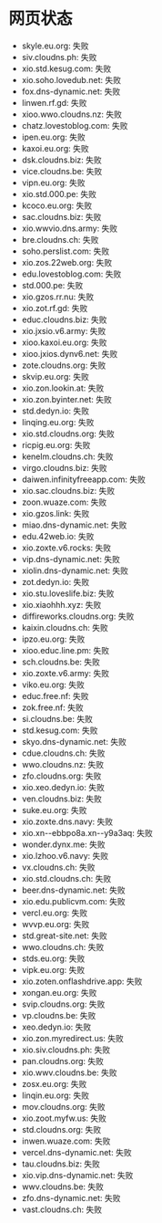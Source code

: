 # 网页状态
- skyle.eu.org: 失败
- siv.cloudns.ph: 失败
- xio.std.kesug.com: 失败
- xio.soho.lovedub.net: 失败
- fox.dns-dynamic.net: 失败
- linwen.rf.gd: 失败
- xioo.wwo.cloudns.nz: 失败
- chatz.lovestoblog.com: 失败
- ipen.eu.org: 失败
- kaxoi.eu.org: 失败
- dsk.cloudns.biz: 失败
- vice.cloudns.be: 失败
- vipn.eu.org: 失败
- xio.std.000.pe: 失败
- kcoco.eu.org: 失败
- sac.cloudns.biz: 失败
- xio.wwvio.dns.army: 失败
- bre.cloudns.ch: 失败
- soho.perslist.com: 失败
- xio.zos.22web.org: 失败
- edu.lovestoblog.com: 失败
- std.000.pe: 失败
- xio.gzos.rr.nu: 失败
- xio.zot.rf.gd: 失败
- educ.cloudns.biz: 失败
- xio.jxsio.v6.army: 失败
- xioo.kaxoi.eu.org: 失败
- xioo.jxios.dynv6.net: 失败
- zote.cloudns.org: 失败
- skvip.eu.org: 失败
- xio.zon.lookin.at: 失败
- xio.zon.byinter.net: 失败
- std.dedyn.io: 失败
- linqing.eu.org: 失败
- xio.std.cloudns.org: 失败
- ricpig.eu.org: 失败
- kenelm.cloudns.ch: 失败
- virgo.cloudns.biz: 失败
- daiwen.infinityfreeapp.com: 失败
- xio.sac.cloudns.biz: 失败
- zoon.wuaze.com: 失败
- xio.gzos.link: 失败
- miao.dns-dynamic.net: 失败
- edu.42web.io: 失败
- xio.zoxte.v6.rocks: 失败
- vip.dns-dynamic.net: 失败
- xiolin.dns-dynamic.net: 失败
- zot.dedyn.io: 失败
- xio.stu.loveslife.biz: 失败
- xio.xiaohhh.xyz: 失败
- diffireworks.cloudns.org: 失败
- kaixin.cloudns.ch: 失败
- ipzo.eu.org: 失败
- xioo.educ.line.pm: 失败
- sch.cloudns.be: 失败
- xio.zoxte.v6.army: 失败
- viko.eu.org: 失败
- educ.free.nf: 失败
- zok.free.nf: 失败
- si.cloudns.be: 失败
- std.kesug.com: 失败
- skyo.dns-dynamic.net: 失败
- cdue.cloudns.ch: 失败
- wwo.cloudns.nz: 失败
- zfo.cloudns.org: 失败
- xio.xeo.dedyn.io: 失败
- ven.cloudns.biz: 失败
- suke.eu.org: 失败
- xio.zoxte.dns.navy: 失败
- xio.xn--ebbpo8a.xn--y9a3aq: 失败
- wonder.dynx.me: 失败
- xio.lzhoo.v6.navy: 失败
- vx.cloudns.ch: 失败
- xio.std.cloudns.ch: 失败
- beer.dns-dynamic.net: 失败
- xio.edu.publicvm.com: 失败
- vercl.eu.org: 失败
- wvvp.eu.org: 失败
- std.great-site.net: 失败
- wwo.cloudns.ch: 失败
- stds.eu.org: 失败
- vipk.eu.org: 失败
- xio.zoten.onflashdrive.app: 失败
- xongan.eu.org: 失败
- svip.cloudns.org: 失败
- vp.cloudns.be: 失败
- xeo.dedyn.io: 失败
- xio.zon.myredirect.us: 失败
- xio.siv.cloudns.ph: 失败
- pan.cloudns.org: 失败
- xio.wwv.cloudns.be: 失败
- zosx.eu.org: 失败
- linqin.eu.org: 失败
- mov.cloudns.org: 失败
- xio.zoot.myfw.us: 失败
- std.cloudns.org: 失败
- inwen.wuaze.com: 失败
- vercel.dns-dynamic.net: 失败
- tau.cloudns.biz: 失败
- xio.vip.dns-dynamic.net: 失败
- wwv.cloudns.be: 失败
- zfo.dns-dynamic.net: 失败
- vast.cloudns.ch: 失败
